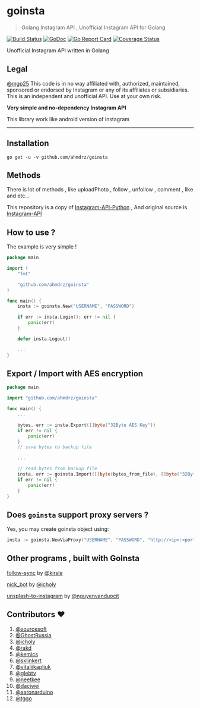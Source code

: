 # goinsta

> Golang Instagram API , Unofficial Instagram API for Golang

[![Build Status](https://travis-ci.org/ahmdrz/goinsta.svg?branch=master)](https://travis-ci.org/ahmdrz/goinsta) [![GoDoc](https://godoc.org/github.com/ahmdrz/goinsta?status.svg)](https://godoc.org/github.com/ahmdrz/goinsta) [![Go Report Card](https://goreportcard.com/badge/github.com/ahmdrz/goinsta)](https://goreportcard.com/report/github.com/ahmdrz/goinsta) [![Coverage Status](https://coveralls.io/repos/github/ahmdrz/goinsta/badge.svg?branch=master)](https://coveralls.io/github/ahmdrz/goinsta?branch=master)

Unofficial Instagram API written in Golang

## Legal

[@mgp25](https://github.com/mgp25)
This code is in no way affiliated with, authorized, maintained, sponsored or endorsed by Instagram or any of its affiliates or subsidiaries. This is an independent and unofficial API. Use at your own risk.

**Very simple and no-dependency Instagram API**

This library work like android version of instagram

***

## Installation 

`go get -u -v github.com/ahmdrz/goinsta`

## Methods 

There is lot of methods , like uploadPhoto , follow , unfollow , comment , like and etc...

This repository is a copy of [Instagram-API-Python](https://github.com/LevPasha/Instagram-API-python) , And original source is [Instagram-API](https://github.com/mgp25/Instagram-API)

## How to use ?

The example is very simple !

```go
package main

import (
	"fmt"

	"github.com/ahmdrz/goinsta"
)

func main() {
	insta := goinsta.New("USERNAME", "PASSWORD")

	if err := insta.Login(); err != nil {
		panic(err)
	}

	defer insta.Logout()

	...
}
```

## Export / Import with AES encryption

```go
package main

import "github.com/ahmdrz/goinsta"

func main() {
	...

	bytes, err := insta.Export([]byte("32Byte AES Key"))
	if err != nil {
		panic(err)
	}
	// save bytes to backup file

	...

	// read bytes from backup file
	insta, err := goinsta.Import([]byte(bytes_from_file), []byte("32Byte AES Key"))
	if err != nil {
		panic(err)
	}
}
```

## Does `goinsta` support proxy servers ?
Yes, you may create goinsta object using: 

```go
insta := goinsta.NewViaProxy("USERNAME", "PASSWORD", "http://<ip>:<port>")
```


## Other programs , built with GoInsta

[follow-sync](https://github.com/kirsle/follow-sync) by [@kirsle](https://github.com/kirsle)

[nick_bot](https://github.com/icholy/nick_bot) by [@icholy](https://github.com/icholy)

[unsplash-to-instagram](https://github.com/nguyenvanduocit/unsplash-to-instagram) by [@nguyenvanduocit](https://github.com/nguyenvanduocit)

## Contributors :heart:

1. [@sourcesoft](https://github.com/sourcesoft)
2. [@GhostRussia](https://github.com/GhostRussia)
3. [@icholy](https://github.com/icholy)
4. [@rakd](https://github.com/rakd)
5. [@kemics](https://github.com/kemics)
6. [@sklinkert](https://github.com/sklinkert)
7. [@vitaliikapliuk](https://github.com/vitaliikapliuk)
8. [@glebtv](https://github.com/glebtv)
9. [@neetkee](https://github.com/neetkee)
10. [@daciwei](https://github.com/daciwei)
11. [@aaronarduino](https://github.com/aaronarduino)
12. [@tggo](https://github.com/tggo)
